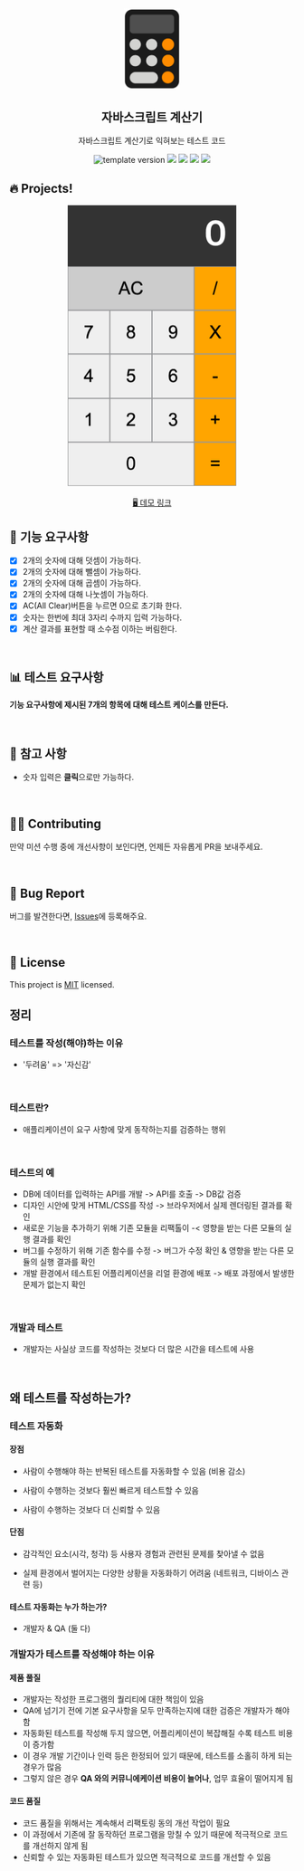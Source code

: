 <br/>
<br/>

<p align="middle" >
  <img width="100px;" src="src/images/calculator_icon.png"/>
</p>
<h2 align="middle">자바스크립트 계산기</h2>
<p align="middle">자바스크립트 계산기로 익혀보는 테스트 코드</p>
<p align="middle">
  <img src="https://img.shields.io/badge/version-1.0.0-blue?style=flat-square" alt="template version"/>
  <img src="https://img.shields.io/badge/language-html-red.svg?style=flat-square"/>
  <img src="https://img.shields.io/badge/language-css-blue.svg?style=flat-square"/>
  <img src="https://img.shields.io/badge/language-js-yellow.svg?style=flat-square"/>
  <img src="https://img.shields.io/badge/license-MIT-brightgreen.svg?style=flat-square"/>
</p>

## 🔥 Projects!

<p align="middle">
  <img width="300" src="src/images/calculator_ui.png">
</p>

<p align="middle">
  <a href="https://blackcoffee-study.github.io/js-calculator-test/">🖥️ 데모 링크</a>
</p>

## 🎯 기능 요구사항

- [x] 2개의 숫자에 대해 덧셈이 가능하다.
- [x] 2개의 숫자에 대해 뺄셈이 가능하다.
- [x] 2개의 숫자에 대해 곱셈이 가능하다.
- [x] 2개의 숫자에 대해 나눗셈이 가능하다.
- [x] AC(All Clear)버튼을 누르면 0으로 초기화 한다.
- [x] 숫자는 한번에 최대 3자리 수까지 입력 가능하다.
- [x] 계산 결과를 표현할 때 소수점 이하는 버림한다.

<br/>

## 📊 테스트 요구사항

**기능 요구사항에 제시된 7개의 항목에 대해 테스트 케이스를 만든다.**

<br/>

## 📄 참고 사항

- 숫자 입력은 **클릭**으로만 가능하다.

<br/>

## 👏🏼 Contributing

만약 미션 수행 중에 개선사항이 보인다면, 언제든 자유롭게 PR을 보내주세요.

<br/>

## 🐞 Bug Report

버그를 발견한다면, [Issues](https://github.com/blackcoffee-study/js-calculator/issues)에 등록해주요.

<br/>

## 📝 License

This project is [MIT](https://github.com/blackcoffee-study/js-calculator/blob/master/LICENSE) licensed.

## 정리

### 테스트를 작성(해야)하는 이유

- '두려움' => '자신감'

<br/>

### 테스트란?

- 애플리케이션이 요구 사항에 맞게 동작하는지를 검증하는 행위

<br/>

### 테스트의 예

- DB에 데이터를 입력하는 API를 개발 -> API를 호출 -> DB값 검증
- 디자인 시안에 맞게 HTML/CSS를 작성 -> 브라우저에서 실제 렌더링된 결과를 확인
- 새로운 기능을 추가하기 위해 기존 모듈을 리팩톨이 -< 영향을 받는 다른 모듈의 실행 결과를 확인
- 버그를 수정하기 위해 기존 함수를 수정 -> 버그가 수정 확인 & 영향을 받는 다른 모듈의 실행 결과를 확인
- 개발 환경에서 테스트된 어플리케이션을 리얼 환경에 배포 -> 배포 과정에서 발생한 문제가 없는지 확인

<br/>

### 개발과 테스트

- 개발자는 사실상 코드를 작성하는 것보다 더 많은 시간을 테스트에 사용

<br/>

## 왜 테스트를 작성하는가?

### 테스트 자동화

#### 장점

- 사람이 수행해야 하는 반복된 테스트를 자동화할 수 있음 (비용 감소)

* 사람이 수행하는 것보다 훨씬 빠르게 테스트할 수 있음

- 사람이 수행하는 것보다 더 신뢰할 수 있음

#### 단점

- 감각적인 요소(시각, 청각) 등 사용자 경험과 관련된 문제를 찾아낼 수 없음

* 실제 환경에서 벌어지는 다양한 상황을 자동화하기 어려움 (네트워크, 디바이스 관련 등)

#### 테스트 자동화는 누가 하는가?

- 개발자 & QA (둘 다)

### 개발자가 테스트를 작성해야 하는 이유

#### 제품 풀질

- 개발자는 작성한 프로그램의 퀄리티에 대한 책임이 있음
- QA에 넘기기 전에 기본 요구사항을 모두 만족하는지에 대한 검증은 개발자가 해야 함
- 자동화된 테스트를 작성해 두지 않으면, 어플리케이션이 복잡해질 수록 테스트 비용이 증가함
- 이 경우 개발 기간이나 인력 등은 한정되어 있기 때문에, 테스트를 소홀히 하게 되는 경우가 많음
- 그렇지 않은 경우 **QA 와의 커뮤니에케이션 비용이 늘어나**, 업무 효율이 떨어지게 됨

#### 코드 품질

- 코드 품질을 위해서는 계속해서 리팩토링 동의 개선 작업이 필요
- 이 과정에서 기존에 잘 동작하던 프로그램을 망칠 수 있기 때문에 적극적으로 코드를 개선하지 않게 됨
- 신뢰할 수 있는 자동화된 테스트가 있으면 적극적으로 코드를 개선할 수 있음

